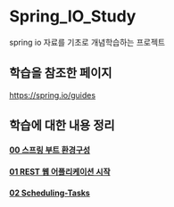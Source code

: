 # Spring_IO_Study
spring io 자료를 기초로 개념학습하는 프로젝트

## 학습을 참조한 페이지
https://spring.io/guides

## 학습에 대한 내용 정리
[<h4>00 스프링 부트 환경구성</h4>](https://github.com/ParkPrin/Spring_IO_Study/tree/master/README%20%ED%8E%98%EC%9D%B4%EC%A7%80/chapter_00%20%EC%8A%A4%ED%94%84%EB%A7%81%20%EB%B6%80%ED%8A%B8%20%ED%99%98%EA%B2%BD%EA%B5%AC%EC%84%B1)


[<h4>01 REST 웹 어플리케이션 시작</h4>](https://github.com/ParkPrin/Spring_IO_Study/tree/master/README%20%ED%8E%98%EC%9D%B4%EC%A7%80/chapter_01%20REST%20%EC%9B%B9%20%EC%96%B4%ED%94%8C%EB%A6%AC%EC%BC%80%EC%9D%B4%EC%85%98%20%EC%8B%9C%EC%9E%91)

[<h4>02 Scheduling-Tasks</h4>](https://github.com/ParkPrin/Spring_IO_Study/tree/master/README%20%ED%8E%98%EC%9D%B4%EC%A7%80/chapter_01%20REST%20%EC%9B%B9%20%EC%96%B4%ED%94%8C%EB%A6%AC%EC%BC%80%EC%9D%B4%EC%85%98%20%EC%8B%9C%EC%9E%91)

